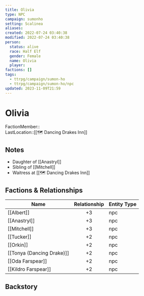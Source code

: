 ```yaml
---
title: Olivia
type: NPC
campaign: sumonho
setting: Scalinea
aliases: 
created: 2022-07-24 03:40:38
modified: 2022-07-24 03:40:38
person:
  status: alive
  race: Half Elf
  gender: Female
  name: Olivia
  player: 
factions: []
tags:
  - ttrpg/campaign/sumon-ho
  - ttrpg/campaign/sumon-ho/npc
updated: 2023-11-09T21:59
---
```


# Olivia

FactionMember::  
LastLocation::[[🗺️ Dancing Drakes Inn]]

## Notes

- Daughter of [[Anastryl]]
- Sibling of [[Mitchell]]
- Waitress at [[🗺️ Dancing Drakes Inn]]

## Factions & Relationships

| Name                      | Relationship | Entity Type |
| ------------------------- |:------------:| ----------- |
| [[Albert]]                |      +3      | npc         |
| [[Anastryl]]              |      +3      | npc         |
| [[Mitchell]]              |      +3      | npc         |
| [[Tucker]]                |      +2      | npc         |
| [[Orkin]]                 |      +2      | npc         |
| [[Tonya (Dancing Drake)]] |      +2      | npc         |
| [[Oda Farspear]]          |      +2      | npc         |
| [[Kildro Farspear]]       |      +2      | npc         |



## Backstory
